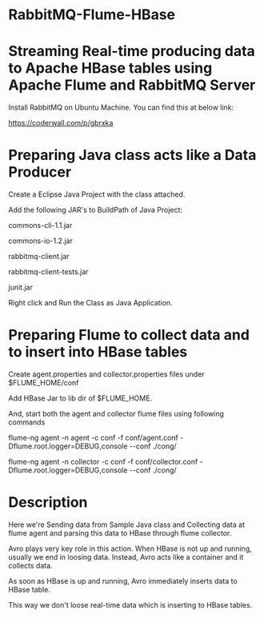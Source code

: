 RabbitMQ-Flume-HBase
====================

Streaming Real-time producing data to Apache HBase tables using Apache Flume and RabbitMQ Server
================================================================================================

Install RabbitMQ on Ubuntu Machine. You can find this at below link:

https://coderwall.com/p/gbrxka


Preparing Java class acts like a Data Producer
===============================================================

Create a Eclipse Java Project with the class attached. 

Add the following JAR's to BuildPath of Java Project:

commons-cli-1.1.jar

commons-io-1.2.jar

rabbitmq-client.jar

rabbitmq-client-tests.jar

junit.jar

Right click and Run the Class as Java Application.


Preparing Flume to collect data and to insert into HBase tables
=======================================================================

Create agent.properties and collector.properties files under $FLUME_HOME/conf

Add HBase Jar to lib dir of $FLUME_HOME.

And, start both the agent and collector flume files using following commands

flume-ng agent -n agent -c conf -f conf/agent.conf  -Dflume.root.logger=DEBUG,console --conf ./cong/

flume-ng agent -n collector -c conf -f conf/collector.conf  -Dflume.root.logger=DEBUG,console --conf ./cong/

Description
========================================================================

Here we're Sending data from Sample Java class and Collecting data at flume agent and parsing this data to HBase through flume collector. 

Avro plays very key role in this action. When HBase is not up and running, usually we end in loosing data. Instead, Avro acts like a container and it collects data. 

As soon as HBase is up and running, Avro immediately inserts data to HBase table. 

This way we don't loose real-time data which is inserting to HBase tables. 



